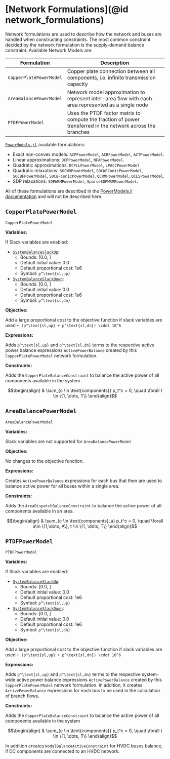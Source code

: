 # [Network Formulations](@id network_formulations)

Network formulations are used to describe how the network and buses are handled when constructing constraints. The most common constraint decided by the network formulation is the supply-demand balance constraint. Available Network Models are:

| Formulation      | Description |
| ----- | ---- |
| `CopperPlatePowerModel` | Copper plate connection between all components, i.e. infinite transmission capacity |
| `AreaBalancePowerModel` | Network model approximation to represent inter-area flow with each area represented as a single node |
| `PTDFPowerModel` | Uses the PTDF factor matrix to compute the fraction of power transferred in the network across the branches |

[`PowerModels.jl`](https://github.com/lanl-ansi/PowerModels.jl) available formulations:
- Exact non-convex models: `ACPPowerModel`, `ACRPowerModel`, `ACTPowerModel`.
- Linear approximations: `DCPPowerModel`, `NFAPowerModel`.
- Quadratic approximations: `DCPLLPowerModel`, `LPACCPowerModel`
- Quadratic relaxations: `SOCWRPowerModel`, `SOCWRConicPowerModel`, `SOCBFPowerModel`, `SOCBFConicPowerModel`, `QCRMPowerModel`, `QCLSPowerModel`.
- SDP relaxations: `SDPWRMPowerModel`, `SparseSDPWRMPowerModel`.

All of these formulations are described in the [PowerModels.jl documentation](https://lanl-ansi.github.io/PowerModels.jl/stable/formulation-details/) and will not be described here.


## `CopperPlatePowerModel`

```@docs
CopperPlatePowerModel
```

**Variables:**

If Slack variables are enabled:
- [`SystemBalanceSlackUp`](@ref):
  - Bounds: [0.0, ]
  - Default initial value: 0.0
  - Default proportional cost: 1e6 
  - Symbol: ``p^\text{sl,up}``
- [`SystemBalanceSlackDown`](@ref):
  - Bounds: [0.0, ]
  - Default initial value: 0.0
  - Default proportional cost: 1e6
  - Symbol: ``p^\text{sl,dn}``

**Objective:**

Add a large proportional cost to the objective function if slack variables are used ``+ (p^\text{sl,up} + p^\text{sl,dn}) \cdot 10^6``

**Expressions:**

Adds ``p^\text{sl,up}`` and ``p^\text{sl,dn}`` terms to the respective active power balance expressions `ActivePowerBalance` created by this `CopperPlatePowerModel` network formulation.

**Constraints:**

Adds the `CopperPlateBalanceConstraint` to balance the active power of all components available in the system

```math
\begin{align}
&  \sum_{c \in \text{components}} p_t^c = 0, \quad \forall t \in \{1, \dots, T\}
\end{align}
```

## `AreaBalancePowerModel`

```@docs
AreaBalancePowerModel
```

**Variables:**

Slack variables are not supported for `AreaBalancePowerModel`

**Objective:**

No changes to the objective function.

**Expressions:**

Creates `ActivePowerBalance` expressions for each bus that then are used to balance active power for all buses within a single area.

**Constraints:**

Adds the `AreaDispatchBalanceConstraint` to balance the active power of all components available in an area.

```math
\begin{align}
&  \sum_{c \in \text{components}_a} p_t^c = 0, \quad \forall a\in \{1,\dots, A\}, t \in \{1, \dots, T\}
\end{align}
```

## `PTDFPowerModel`

```@docs
PTDFPowerModel
```

**Variables:**

If Slack variables are enabled:
- [`SystemBalanceSlackUp`](@ref):
  - Bounds: [0.0, ]
  - Default initial value: 0.0
  - Default proportional cost: 1e6 
  - Symbol: ``p^\text{sl,up}``
- [`SystemBalanceSlackDown`](@ref):
  - Bounds: [0.0, ]
  - Default initial value: 0.0
  - Default proportional cost: 1e6
  - Symbol: ``p^\text{sl,dn}``

**Objective:**

Add a large proportional cost to the objective function if slack variables are used ``+ (p^\text{sl,up} + p^\text{sl,dn}) \cdot 10^6``

**Expressions:**

Adds ``p^\text{sl,up}`` and ``p^\text{sl,dn}`` terms to the respective system-wide active power balance expressions `ActivePowerBalance` created by this `CopperPlatePowerModel` network formulation. In addition, it creates `ActivePowerBalance` expressions for each bus to be used in the calculation of branch flows.

**Constraints:**

Adds the `CopperPlateBalanceConstraint` to balance the active power of all components available in the system

```math
\begin{align}
&  \sum_{c \in \text{components}} p_t^c = 0, \quad \forall t \in \{1, \dots, T\}
\end{align}
```

In addition creates `NodalBalanceActiveConstraint` for HVDC buses balance, if DC components are connected to an HVDC network.

